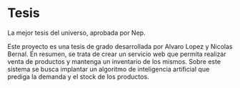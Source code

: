 # Tesis
La mejor tesis del universo, aprobada por Nep.

Este proyecto es una tesis de grado desarrollada por Alvaro Lopez y Nicolas Bernal.
En resumen, se trata de crear un servicio web que permita realizar venta de productos y mantenga un inventario de los mismos.
Sobre este sistema se busca implantar un algoritmo de inteligencia artificial que prediga la demanda y el stock de los productos.
